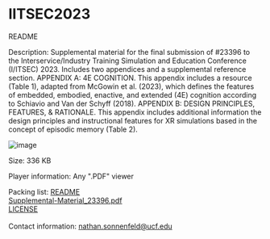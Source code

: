 # IITSEC2023

README

Description:
  Supplemental material for the final submission of #23396 to the Interservice/Industry Training Simulation and Education Conference (I/ITSEC) 2023. Includes two appendices and a supplemental reference section.
    APPENDIX A: 4E COGNITION. This appendix includes a resource (Table 1), adapted from McGowin et al. (2023), which defines the features of embedded, embodied, enactive, and extended (4E) cognition according to Schiavio and Van der Schyff (2018).
    APPENDIX B: DESIGN PRINCIPLES, FEATURES, & RATIONALE. This appendix includes additional information the design principles and instructional features for XR simulations based in the concept of episodic memory (Table 2).

![image](https://github.com/nsonnenf/IITSEC2023/assets/143347417/82d6f010-d6c8-4abb-b1fb-a239dbdaf6f4)

Size:
  336 KB

Player information:
  Any ".PDF" viewer

Packing list:
  [README](https://github.com/nsonnenf/IITSEC2023/blob/main/README.md)<br>
  [Supplemental-Material_23396.pdf](https://github.com/nsonnenf/IITSEC2023/blob/main/Supplemental-Material_23396.pdf)<br>
  [LICENSE](https://github.com/nsonnenf/IITSEC2023/blob/main/LICENSE)<br>
<br>
Contact information:
  nathan.sonnenfeld@ucf.edu
